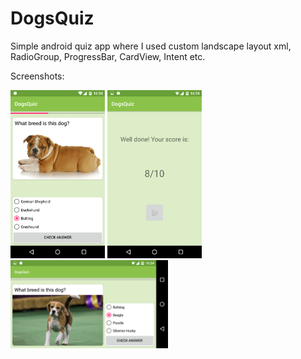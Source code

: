 # DogsQuiz
Simple android quiz app where I used custom landscape layout xml, RadioGroup, ProgressBar, CardView, Intent etc.

Screenshots:

<img src="screenshots/main_activity.png" width="30%" /> <img src="screenshots/result_activity.png" width="30%" />
<img src="screenshots/main_activity_land.png" width="50%" />

